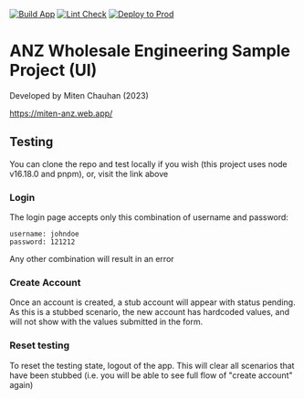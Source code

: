 [![Build App](https://github.com/mcking49/banking-app/actions/workflows/build.yml/badge.svg)](https://github.com/mcking49/banking-app/actions/workflows/build.yml)
[![Lint Check](https://github.com/mcking49/banking-app/actions/workflows/lint.yml/badge.svg)](https://github.com/mcking49/banking-app/actions/workflows/lint.yml)
[![Deploy to Prod](https://github.com/mcking49/banking-app/actions/workflows/firebase-hosting-merge.yml/badge.svg)](https://github.com/mcking49/banking-app/actions/workflows/firebase-hosting-merge.yml)

# ANZ Wholesale Engineering Sample Project (UI)

Developed by Miten Chauhan (2023)

https://miten-anz.web.app/

## Testing

You can clone the repo and test locally if you wish (this project uses node v16.18.0 and pnpm), or, visit the link above

### Login

The login page accepts only this combination of username and password:

```
username: johndoe
password: 121212
```

Any other combination will result in an error

### Create Account

Once an account is created, a stub account will appear with status pending. As this is a stubbed scenario, the new account has hardcoded values, and will not show with the values submitted in the form.

### Reset testing

To reset the testing state, logout of the app. This will clear all scenarios that have been stubbed (i.e. you will be able to see full flow of "create account" again)
